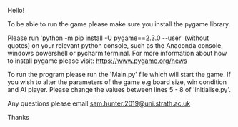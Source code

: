 Hello!

To be able to run the game please make sure you install the pygame library.

Please run 'python -m pip install -U pygame==2.3.0 --user' (without quotes) on your relevant python console, such as
the Anaconda console, windows powershell or pycharm terminal. For more information about how to install pygame please
visit: https://www.pygame.org/news

To run the program please run the 'Main.py' file which will start the game. If you wish to alter the parameters of the 
game e.g board size, win condition and AI player. Please change the values between lines 5 - 8 of 'initialise.py'.

Any questions please email sam.hunter.2019@uni.strath.ac.uk

Thanks